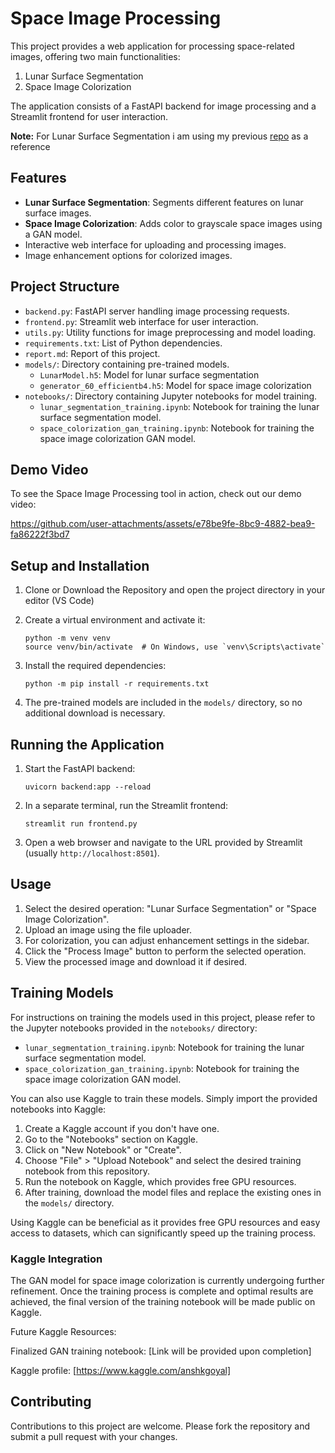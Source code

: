 # Space Image Processing

This project provides a web application for processing space-related images, offering two main functionalities:
1. Lunar Surface Segmentation
2. Space Image Colorization

The application consists of a FastAPI backend for image processing and a Streamlit frontend for user interaction.

**Note:** For Lunar Surface Segmentation i am using my previous [repo](https://github.com/AnshKGoyal/lunar-segmentation-app) as a reference

## Features

- **Lunar Surface Segmentation**: Segments different features on lunar surface images.
- **Space Image Colorization**: Adds color to grayscale space images using a GAN model.
- Interactive web interface for uploading and processing images.
- Image enhancement options for colorized images.

## Project Structure

- `backend.py`: FastAPI server handling image processing requests.
- `frontend.py`: Streamlit web interface for user interaction.
- `utils.py`: Utility functions for image preprocessing and model loading.
- `requirements.txt`: List of Python dependencies.
- `report.md`: Report of this project.
- `models/`: Directory containing pre-trained models.
  - `LunarModel.h5`: Model for lunar surface segmentation
  - `generator_60_efficientb4.h5`: Model for space image colorization
- `notebooks/`: Directory containing Jupyter notebooks for model training.
  - `lunar_segmentation_training.ipynb`: Notebook for training the lunar surface segmentation model.
  - `space_colorization_gan_training.ipynb`: Notebook for training the space image colorization GAN model.

## Demo Video

To see the Space Image Processing tool in action, check out our demo video:


https://github.com/user-attachments/assets/e78be9fe-8bc9-4882-bea9-fa86222f3bd7





## Setup and Installation

1. Clone or Download the Repository and open the project directory in your editor (VS Code)
   
2. Create a virtual environment and activate it:
   ```
   python -m venv venv
   source venv/bin/activate  # On Windows, use `venv\Scripts\activate`
   ```

3. Install the required dependencies:
   ```
   python -m pip install -r requirements.txt
   ```

4. The pre-trained models are included in the `models/` directory, so no additional download is necessary.

## Running the Application

1. Start the FastAPI backend:
   ```
   uvicorn backend:app --reload
   ```

2. In a separate terminal, run the Streamlit frontend:
   ```
   streamlit run frontend.py
   ```

3. Open a web browser and navigate to the URL provided by Streamlit (usually `http://localhost:8501`).

## Usage

1. Select the desired operation: "Lunar Surface Segmentation" or "Space Image Colorization".
2. Upload an image using the file uploader.
3. For colorization, you can adjust enhancement settings in the sidebar.
4. Click the "Process Image" button to perform the selected operation.
5. View the processed image and download it if desired.

## Training Models

For instructions on training the models used in this project, please refer to the Jupyter notebooks provided in the `notebooks/` directory:

- `lunar_segmentation_training.ipynb`: Notebook for training the lunar surface segmentation model.
- `space_colorization_gan_training.ipynb`: Notebook for training the space image colorization GAN model.

You can also use Kaggle to train these models. Simply import the provided notebooks into Kaggle:

1. Create a Kaggle account if you don't have one.
2. Go to the "Notebooks" section on Kaggle.
3. Click on "New Notebook" or "Create".
4. Choose "File" > "Upload Notebook" and select the desired training notebook from this repository.
5. Run the notebook on Kaggle, which provides free GPU resources.
6. After training, download the model files and replace the existing ones in the `models/` directory.

Using Kaggle can be beneficial as it provides free GPU resources and easy access to datasets, which can significantly speed up the training process.

### Kaggle Integration

The GAN model for space image colorization is currently undergoing further refinement. Once the training process is complete and optimal results are achieved, the final version of the training notebook will be made public on Kaggle.

Future Kaggle Resources:

Finalized GAN training notebook: [Link will be provided upon completion]

Kaggle profile: [https://www.kaggle.com/anshkgoyal]

## Contributing

Contributions to this project are welcome. Please fork the repository and submit a pull request with your changes.
